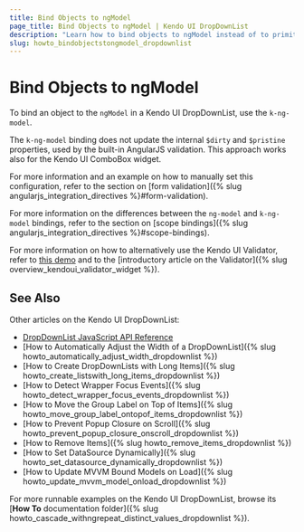 ```yaml
---
title: Bind Objects to ngModel
page_title: Bind Objects to ngModel | Kendo UI DropDownList
description: "Learn how to bind objects to ngModel instead of to primitive values in the Kendo UI DropDownList widget."
slug: howto_bindobjectstongmodel_dropdownlist
---
```


# Bind Objects to ngModel

To bind an object to the `ngModel` in a Kendo UI DropDownList, use the `k-ng-model`.

The `k-ng-model` binding does not update the internal `$dirty` and `$pristine` properties, used by the built-in AngularJS validation. This approach works also for the Kendo UI ComboBox widget. 

For more information and an example on how to manually set this configuration, refer to the section on [form validation]({% slug angularjs_integration_directives %}#form-validation).

For more information on the differences between the `ng-model` and `k-ng-model` bindings, refer to the section on [scope bindings]({% slug angularjs_integration_directives %}#scope-bindings).

For more information on how to alternatively use the Kendo UI Validator, refer to [this demo](http://demos.telerik.com/kendo-ui/validator/angular) and to the [introductory article on the Validator]({% slug overview_kendoui_validator_widget %}).

## See Also

Other articles on the Kendo UI DropDownList:

* [DropDownList JavaScript API Reference](/api/javascript/ui/dropdownlist)
* [How to Automatically Adjust the Width of a DropDownList]({% slug howto_automatically_adjust_width_dropdownlist %})
* [How to Create DropDownLists with Long Items]({% slug howto_create_listswith_long_items_dropdownlist %})
* [How to Detect Wrapper Focus Events]({% slug howto_detect_wrapper_focus_events_dropdownlist %})
* [How to Move the Group Label on Top of Items]({% slug howto_move_group_label_ontopof_items_dropdownlist %})
* [How to Prevent Popup Closure on Scroll]({% slug howto_prevent_popup_closure_onscroll_dropdownlist %})
* [How to Remove Items]({% slug howto_remove_items_dropdownlist %})
* [How to Set DataSource Dynamically]({% slug howto_set_datasource_dynamically_dropdownlist %})
* [How to Update MVVM Bound Models on Load]({% slug howto_update_mvvm_model_onload_dropdownlist %})

For more runnable examples on the Kendo UI DropDownList, browse its [**How To** documentation folder]({% slug howto_cascade_withngrepeat_distinct_values_dropdownlist %}).
